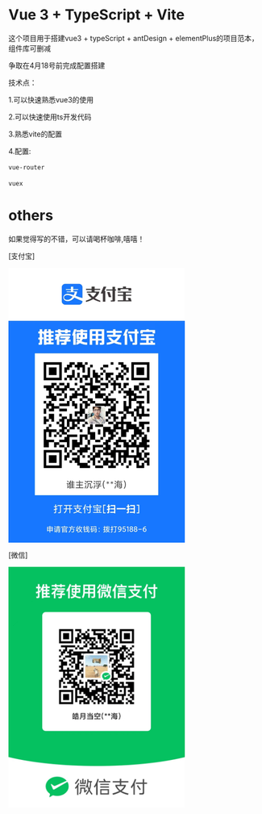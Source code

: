 # Vue 3 + TypeScript + Vite

这个项目用于搭建vue3 + typeScript + antDesign + elementPlus的项目范本，组件库可删减

争取在4月18号前完成配置搭建

技术点：

1.可以快速熟悉vue3的使用

2.可以快速使用ts开发代码

3.熟悉vite的配置

4.配置:

    vue-router

    vuex

# others

如果觉得写的不错，可以请喝杯咖啡,嘻嘻！

[支付宝]

<img src="https://github.com/modernPainter/heaven/blob/main/src/assets/images/%E5%BE%AE%E4%BF%A1%E5%9B%BE%E7%89%87_20240510170506.jpg" width="350px" align="center"/>

[微信]

<img src="https://github.com/modernPainter/heaven/blob/main/src/assets/images/%E5%BE%AE%E4%BF%A1%E5%9B%BE%E7%89%87_20240510170509.jpg" width="350px" align="center" />

